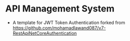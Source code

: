 # API Management System
- A template for JWT Token Authentication forked from https://github.com/mohamadlawand087/v7-RestApiNetCoreAuthentication